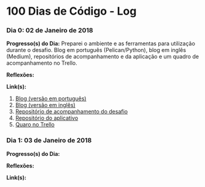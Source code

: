 # 100 Dias de Código - Log

### Dia 0: 02 de Janeiro de 2018

**Progresso(s) do Dia:** Preparei o ambiente e as ferramentas para utilização
durante o desafio. Blog em português (Pelican/Python), blog em inglês 
(Medium), repositórios de acompanhamento e da aplicação e um quadro de 
acompanhamento no Trello.

**Reflexões:** 

**Link(s):** 
1. [Blog (versão em português)](https://hilam.github.io)
2. [Blog (versão em inglês)](https://medium.com/itfacets)
3. [Repositório de acompanhamento do desafio](https://github.com/hilam/100-days-of-code)
3. [Repositório do aplicativo](https://github.com/hilam/armazem)
5. [Quaro no Trello](https://trello.com/b/zKO1ooa0/100daysofcode)

### Dia 1: 03 de Janeiro de 2018

**Progresso(s) do Dia:** 

**Reflexões:** 

**Link(s):** 

